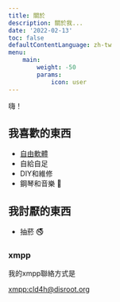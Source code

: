 ```yaml
---
title: 關於
description: 關於我...
date: '2022-02-13'
toc: false
defaultContentLanguage: zh-tw
menu:
    main:
        weight: -50
        params:
            icon: user
---
```


嗨！

## 我喜歡的東西

* [自由軟體](https://www.gnu.org/philosophy/)
* 自給自足
* DIY和維修
* 鋼琴和音樂 🎹

## 我討厭的東西

* 抽菸 🚭

### xmpp

我的xmpp聯絡方式是

[xmpp:cld4h@disroot.org](xmpp:cld4h@disroot.org)
